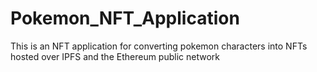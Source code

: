 # Pokemon_NFT_Application
This is an NFT application for converting pokemon characters into NFTs hosted over IPFS and the Ethereum public network
